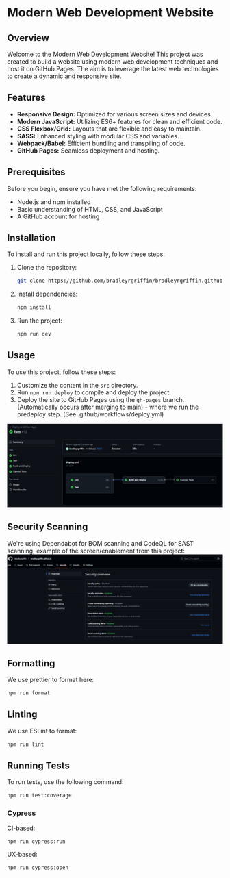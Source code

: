 # Modern Web Development Website

## Overview
Welcome to the Modern Web Development Website! This project was created to build a website using modern web development techniques and host it on GitHub Pages. The aim is to leverage the latest web technologies to create a dynamic and responsive site.

## Features
- **Responsive Design:** Optimized for various screen sizes and devices.
- **Modern JavaScript:** Utilizing ES6+ features for clean and efficient code.
- **CSS Flexbox/Grid:** Layouts that are flexible and easy to maintain.
- **SASS:** Enhanced styling with modular CSS and variables.
- **Webpack/Babel:** Efficient bundling and transpiling of code.
- **GitHub Pages:** Seamless deployment and hosting.

## Prerequisites
Before you begin, ensure you have met the following requirements:
- Node.js and npm installed
- Basic understanding of HTML, CSS, and JavaScript
- A GitHub account for hosting

## Installation
To install and run this project locally, follow these steps:

1. Clone the repository:
    ```sh
    git clone https://github.com/bradleyrgriffin/bradleyrgriffin.github.io.git
    ```

2. Install dependencies:
    ```sh
    npm install
    ```

3. Run the project:
    ```sh
    npm run dev
    ```

## Usage
To use this project, follow these steps:

1. Customize the content in the `src` directory.
2. Run `npm run deploy` to compile and deploy the project.
3. Deploy the site to GitHub Pages using the `gh-pages` branch. (Automatically occurs after merging to main) - where we run the predeploy step. (See .github/workflows/deploy.yml)

![example of cicd workflows](docs/workflow_example.png)


## Security Scanning
We're using Dependabot for BOM scanning and CodeQL for SAST scanning; example of the screen/enablement from this project:
![example of codeql and dependabot](docs/codeql_dependabot_example.png)


## Formatting
We use prettier to format here:
```sh
npm run format
```

## Linting
We use ESLint to format:
```sh
npm run lint
```

## Running Tests
To run tests, use the following command:

```sh
npm run test:coverage
```

### Cypress
CI-based:
```sh
npm run cypress:run
```

UX-based:
```sh
npm run cypress:open
```
